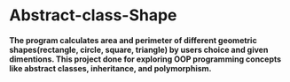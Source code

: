 # Abstract-class-Shape
#### The program calculates area and perimeter of different geometric shapes(rectangle, circle, square, triangle) by users choice and given dimentions. This project done for exploring OOP programming concepts like abstract classes, inheritance, and polymorphism. 
